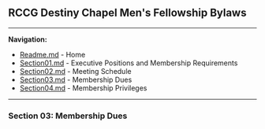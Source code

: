 
## RCCG Destiny Chapel Men's Fellowship Bylaws
___________________________________________________________________________________________________________________
**Navigation:**
- [Readme.md](Readme.md) - Home
- [Section01.md](Section01.md) - Executive Positions and Membership Requirements
- [Section02.md](Section02.md) - Meeting Schedule
- [Section03.md](Section03.md) - Membership Dues
- [Section04.md](Section04.md) - Membership Privileges

___________________________________________________________________________________________________________________
### Section 03: Membership Dues

